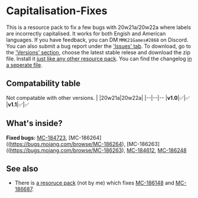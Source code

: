 
# Capitalisation-Fixes
This is a resource pack to fix a few bugs with 20w21a/20w22a where labels are incorrectly capitalised. It works for both Engish and American languages. If you have feedback, you can DM `MMK21Games#2868` on Discord. You can also submit a bug report under the ['Issues' tab](https://github.com/MMK21Hub/Capitalisation-Fixes/issues).  To download, go to the ['Versions' section](https://github.com/MMK21Hub/Capitalisation-Fixes/releases), choose the latest stable relese and download the zip file. Install it [just like any other resource pack](https://minecraft.gamepedia.com/Tutorials/Loading_a_resource_pack). You can find the changelog [in a seperate file](Changelog.md).

## Compatability table
Not compatable with other versions.
|  |20w21a|20w22a|
|--|--|--
|**v1.0**|✅|✅
|**v1.1**|✅|✅

## What's inside?
**Fixed bugs:** [MC-184723](https://bugs.mojang.com/browse/MC-184723), [MC-186264]((https://bugs.mojang.com/browse/MC-186264), [MC-186263]((https://bugs.mojang.com/browse/MC-186263), [MC-184612](https://bugs.mojang.com/browse/MC-184612), [MC-186248](https://bugs.mojang.com/browse/MC-186248)

## See also
 - There is [a resoruce pack](https://bugs.mojang.com/browse/MC-186148?focusedCommentId=714784&page=com.atlassian.jira.plugin.system.issuetabpanels:comment-tabpanel#comment-714784) (not by me) which fixes [MC-186148](https://bugs.mojang.com/browse/MC-186148 "\"death.attack.witherSkull.item\" displays raw translation string (is untranslated)") and [MC-186687](https://bugs.mojang.com/browse/MC-186687 "Death message for being shot by a Wither Skull does not fit for all entities").
